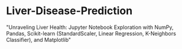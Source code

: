 # Liver-Disease-Prediction
"Unraveling Liver Health: Jupyter Notebook Exploration with NumPy, Pandas, Scikit-learn (StandardScaler, Linear Regression, K-Neighbors Classifier), and Matplotlib"
